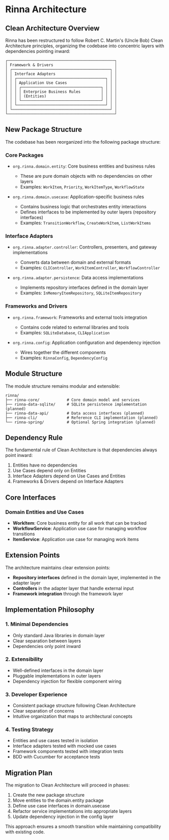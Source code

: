 # Rinna Architecture

## Clean Architecture Overview

Rinna has been restructured to follow Robert C. Martin's (Uncle Bob) Clean Architecture principles, organizing the codebase into concentric layers with dependencies pointing inward:

```
┌───────────────────────────────────────────────┐
│ Framework & Drivers                           │
│ ┌───────────────────────────────────────────┐ │
│ │ Interface Adapters                        │ │
│ │ ┌───────────────────────────────────────┐ │ │
│ │ │ Application Use Cases                 │ │ │
│ │ │ ┌───────────────────────────────────┐ │ │ │
│ │ │ │ Enterprise Business Rules         │ │ │ │
│ │ │ │ (Entities)                        │ │ │ │
│ │ │ └───────────────────────────────────┘ │ │ │
│ │ └───────────────────────────────────────┘ │ │
│ └───────────────────────────────────────────┘ │
└───────────────────────────────────────────────┘
```

## New Package Structure

The codebase has been reorganized into the following package structure:

### Core Packages

- `org.rinna.domain.entity`: Core business entities and business rules
  - These are pure domain objects with no dependencies on other layers
  - Examples: `WorkItem`, `Priority`, `WorkItemType`, `WorkflowState`

- `org.rinna.domain.usecase`: Application-specific business rules
  - Contains business logic that orchestrates entity interactions
  - Defines interfaces to be implemented by outer layers (repository interfaces)
  - Examples: `TransitionWorkflow`, `CreateWorkItem`, `ListWorkItems`

### Interface Adapters

- `org.rinna.adapter.controller`: Controllers, presenters, and gateway implementations
  - Converts data between domain and external formats
  - Examples: `CLIController`, `WorkItemController`, `WorkflowController`

- `org.rinna.adapter.persistence`: Data access implementations
  - Implements repository interfaces defined in the domain layer
  - Examples: `InMemoryItemRepository`, `SQLiteItemRepository`

### Frameworks and Drivers

- `org.rinna.framework`: Frameworks and external tools integration
  - Contains code related to external libraries and tools
  - Examples: `SQLiteDatabase`, `CLIApplication`

- `org.rinna.config`: Application configuration and dependency injection
  - Wires together the different components
  - Examples: `RinnaConfig`, `DependencyConfig`

## Module Structure

The module structure remains modular and extensible:

```
rinna/
├── rinna-core/            # Core domain model and services
├── rinna-data-sqlite/     # SQLite persistence implementation (planned)
├── rinna-data-api/        # Data access interfaces (planned)
├── rinna-cli/             # Reference CLI implementation (planned)
└── rinna-spring/          # Optional Spring integration (planned)
```

## Dependency Rule

The fundamental rule of Clean Architecture is that dependencies always point inward:

1. Entities have no dependencies
2. Use Cases depend only on Entities
3. Interface Adapters depend on Use Cases and Entities
4. Frameworks & Drivers depend on Interface Adapters

## Core Interfaces

### Domain Entities and Use Cases

* **WorkItem**: Core business entity for all work that can be tracked
* **WorkflowService**: Application use case for managing workflow transitions
* **ItemService**: Application use case for managing work items

## Extension Points

The architecture maintains clear extension points:

* **Repository interfaces** defined in the domain layer, implemented in the adapter layer
* **Controllers** in the adapter layer that handle external input
* **Framework integration** through the framework layer

## Implementation Philosophy

### 1. Minimal Dependencies
- Only standard Java libraries in domain layer
- Clear separation between layers 
- Dependencies only point inward

### 2. Extensibility
- Well-defined interfaces in the domain layer
- Pluggable implementations in outer layers
- Dependency injection for flexible component wiring

### 3. Developer Experience
- Consistent package structure following Clean Architecture
- Clear separation of concerns
- Intuitive organization that maps to architectural concepts

### 4. Testing Strategy
- Entities and use cases tested in isolation
- Interface adapters tested with mocked use cases
- Framework components tested with integration tests
- BDD with Cucumber for acceptance tests

## Migration Plan

The migration to Clean Architecture will proceed in phases:

1. Create the new package structure
2. Move entities to the domain.entity package
3. Define use case interfaces in domain.usecase
4. Refactor service implementations into appropriate layers
5. Update dependency injection in the config layer

This approach ensures a smooth transition while maintaining compatibility with existing code.